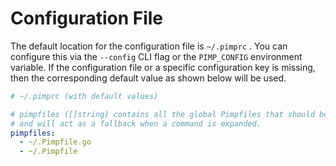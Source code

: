 # Configuration File

The default location for the configuration file is `~/.pimprc` . You can configure this via the `--config` CLI flag or the `PIMP_CONFIG` environment variable. If the configuration file or a specific configuration key is missing, then the corresponding default value as shown below will be used.

```yaml
# ~/.pimprc (with default values)

# pimpfiles ([]string) contains all the global Pimpfiles that should be resolved
# and will act as a fallback when a command is expanded.
pimpfiles:
  - ~/.Pimpfile.go
  - ~/.Pimpfile
```

